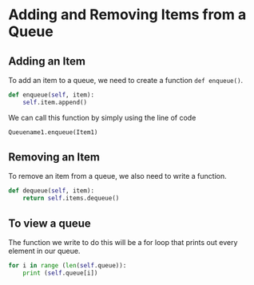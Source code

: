 # Adding and Removing Items from a Queue

## Adding an Item

To add an item to a queue, we need to create a function `def enqueue()`.

```python
def enqueue(self, item):
    self.item.append()
```

We can call this function by simply using the line of code

```python
Queuename1.enqueue(Item1)
```

## Removing an Item

To remove an item from a queue, we also need to write a function.

```python
def dequeue(self, item):
    return self.items.dequeue()
```

## To view a queue

The function we write to do this will be a for loop that prints out every element in our queue.

```python
for i in range (len(self.queue)):
    print (self.queue[i])
```


